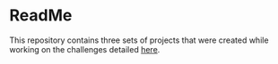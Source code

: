 ReadMe
==========

This repository contains three sets of projects that were created while working on the challenges detailed [here](http://github.com/jimclarkuk/Eclipse-Dojos/wiki).